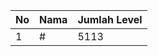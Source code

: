 | No | Nama            | Jumlah Level |
|----|-----------------|--------------|
| 1  | #    |    5113        |
